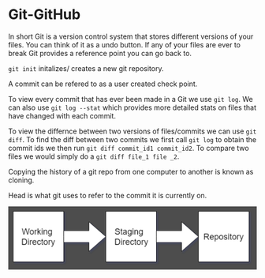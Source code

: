 # Git-GitHub

In short Git is a version control system that stores different versions of your files. You can think of it as a undo button. If any of your files are ever to break Git provides a reference point you can go back to. 

`git init` initalizes/ creates a new git repository. 

A commit can be refered to as a user created check point. 

To view every commit that has ever been made in a Git we use `git log`. We can also use `git log --stat` which provides more detailed stats on files that have changed with each commit. 

To view the differnce between two versions of files/commits we can use `git diff`. To find the diff between two commits we first call `git log` to obtain the commit ids we then run `git diff commit_id1 commit_id2`. To compare two files we would simply do a `git diff file_1 file _2`.

Copying the history of a git repo from one computer to another is known as cloning.

Head is what git uses to refer to the commit it is currently on.

![Alt](/GitCourse.png)